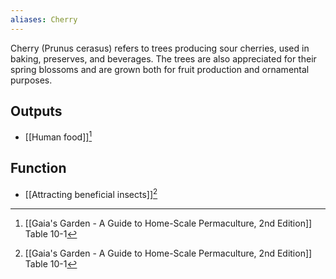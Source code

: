 ```yaml
---
aliases: Cherry
---
```

Cherry (Prunus cerasus) refers to trees producing sour cherries, used in baking, preserves, and beverages. The trees are also appreciated for their spring blossoms and are grown both for fruit production and ornamental purposes.
## Outputs
- [[Human food]][^1]
## Function
- [[Attracting beneficial insects]][^1]

[^1]: [[Gaia's Garden - A Guide to Home-Scale Permaculture, 2nd Edition]] Table 10-1
